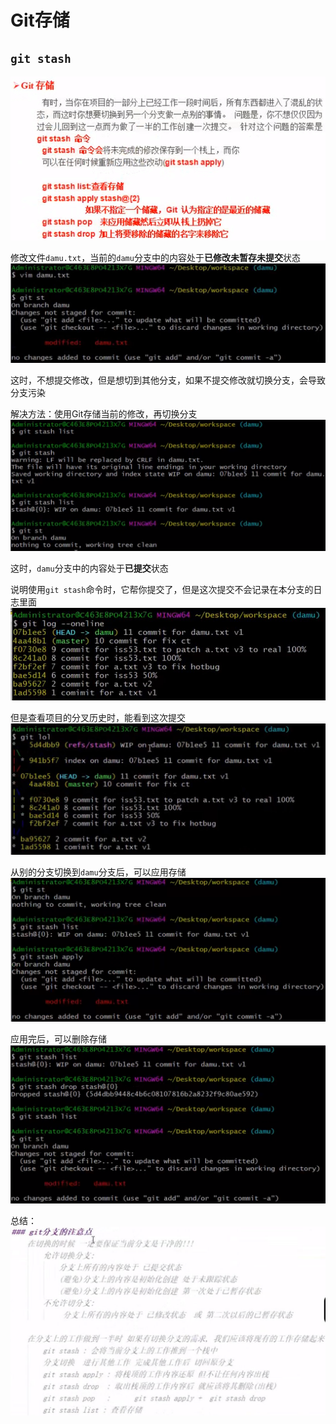 # Git存储

## ```git stash```

![](resources/2022-12-05-22-07-41.png)

修改文件```damu.txt```，当前的```damu```分支中的内容处于**已修改未暂存未提交**状态
![](resources/2022-12-05-22-21-17.png)

这时，不想提交修改，但是想切到其他分支，如果不提交修改就切换分支，会导致分支污染

解决方法：使用Git存储当前的修改，再切换分支
![](resources/2022-12-05-22-23-48.png)

这时，```damu```分支中的内容处于**已提交**状态

说明使用```git stash```命令时，它帮你提交了，但是这次提交不会记录在本分支的日志里面
![](resources/2022-12-05-22-28-57.png)

但是查看项目的分叉历史时，能看到这次提交
![](resources/2022-12-05-22-29-15.png)

从别的分支切换到```damu```分支后，可以应用存储
![](resources/2022-12-05-22-36-15.png)

应用完后，可以删除存储
![](resources/2022-12-05-22-38-34.png)

总结：
![](resources/2022-12-07-15-02-11.png)